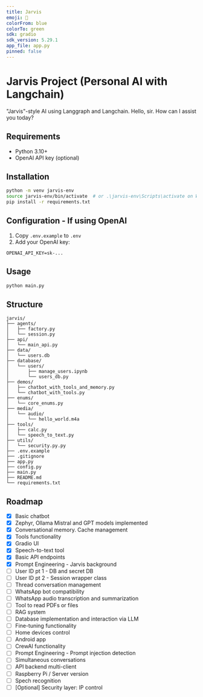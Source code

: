 ```yaml
---
title: Jarvis
emoji: 🤖
colorFrom: blue
colorTo: green
sdk: gradio
sdk_version: 5.29.1
app_file: app.py
pinned: false
---
```


# Jarvis Project (Personal AI with Langchain)

"Jarvis"-style AI using Langgraph and Langchain.
Hello, sir. How can I assist you today?

## Requirements
- Python 3.10+
- OpenAI API key (optional)

## Installation
```bash
python -m venv jarvis-env  
source jarvis-env/bin/activate  # or .\jarvis-env\Scripts\activate on Windows  
pip install -r requirements.txt
```

## Configuration - If using OpenAI
1. Copy `.env.example` to `.env`
2. Add your OpenAI key:
```
OPENAI_API_KEY=sk-...
```

## Usage
```bash
python main.py
```

## Structure
```
jarvis/
├── agents/
│   ├── factory.py
│   └── session.py
├── api/
│   └── main_api.py
├── data/
│   └── users.db
├── database/
│   └── users/
│       ├── manage_users.ipynb
│       └── users_db.py
├── demos/
│   ├── chatbot_with_tools_and_memory.py
│   └── chatbot_with_tools.py
├── enums/
│   └── core_enums.py
├── media/
│   └── audio/
│       └── hello_world.m4a
├── tools/
│   ├── calc.py
│   └── speech_to_text.py
├── utils/
│   └── security.py.py
├── .env.example
├── .gitignore
├── app.py
├── config.py
├── main.py
├── README.md
└── requirements.txt
```

## Roadmap
- [x] Basic chatbot
- [x] Zephyr, Ollama Mistral and GPT models implemented
- [x] Conversational memory. Cache management
- [x] Tools functionality
- [x] Gradio UI
- [x] Speech-to-text tool
- [x] Basic API endpoints
- [x] Prompt Engineering - Jarvis background
- [ ] User ID pt 1 - DB and secret DB
- [ ] User ID pt 2 - Session wrapper class
- [ ] Thread conversation management
- [ ] WhatsApp bot compatibility
- [ ] WhatsApp audio transcription and summarization
- [ ] Tool to read PDFs or files
- [ ] RAG system
- [ ] Database implementation and interaction via LLM
- [ ] Fine-tuning functionality
- [ ] Home devices control
- [ ] Android app
- [ ] CrewAI functionality
- [ ] Prompt Engineering - Prompt injection detection
- [ ] Simultaneous conversations
- [ ] API backend multi-client
- [ ] Raspberry Pi / Server version
- [ ] Spech recognition
- [ ] [Optional] Security layer: IP control
